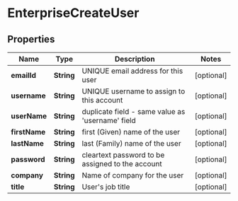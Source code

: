 
# EnterpriseCreateUser

## Properties
Name | Type | Description | Notes
------------ | ------------- | ------------- | -------------
**emailId** | **String** | UNIQUE email address for this user |  [optional]
**username** | **String** | UNIQUE username to assign to this account |  [optional]
**userName** | **String** | duplicate field - same value as &#39;username&#39; field |  [optional]
**firstName** | **String** | first (Given) name of the user |  [optional]
**lastName** | **String** | last (Family) name of the user |  [optional]
**password** | **String** | cleartext password to be assigned to the account |  [optional]
**company** | **String** | Name of company for the user |  [optional]
**title** | **String** | User&#39;s job title |  [optional]



